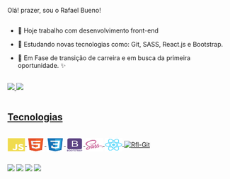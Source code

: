 Olá! prazer, sou o Rafael Bueno!

##

- 🔭 Hoje trabalho com desenvolvimento front-end

- 🌱 Estudando novas tecnologias como: Git, SASS, React.js e Bootstrap.

- 🤞 Em Fase de transição de carreira e em busca da primeira oportunidade. ✨

##

<div>

<a href="https://github.com/RflBueno">
<img height="120em" src="https://github-readme-stats.vercel.app/api?username=RflBueno&show_icons=true&theme=dark&include_all_commits=true&count_private=true"/>    <img height="120em" src="https://github-readme-stats.vercel.app/api/top-langs/?username=RflBueno&layout=compact&langs_count=7&theme=dark"/>
</div> <br>

<h2> Tecnologias </h2>

<div style="display: inline_block"><br>
  <img align="center" alt="Rfl-Js" height="30" width="40" src="https://raw.githubusercontent.com/devicons/devicon/master/icons/javascript/javascript-plain.svg">
  <img align="center" alt="Rfl-HTML" height="30" width="40" src="https://raw.githubusercontent.com/devicons/devicon/master/icons/html5/html5-original.svg">
  <img align="center" alt="Rfl-CSS" height="30" width="40" src="https://raw.githubusercontent.com/devicons/devicon/master/icons/css3/css3-original.svg">
  <img align="center" alt="Rfl-Bootstrap" height="30" width="40" src="https://raw.githubusercontent.com/devicons/devicon/9f4f5cdb393299a81125eb5127929ea7bfe42889/icons/bootstrap/bootstrap-plain-wordmark.svg">
  <img align="center" alt="Rfl-Sass" height="30" width="40" src="https://raw.githubusercontent.com/devicons/devicon/9f4f5cdb393299a81125eb5127929ea7bfe42889/icons/sass/sass-original.svg">
  <img align="center" alt="Rfl-ReactJs" height="30" width="40" src="https://raw.githubusercontent.com/devicons/devicon/master/icons/react/react-original.svg">
  <img align="center" alt="Rfl-Git" height="30" width="40" src="https://cdn.svgporn.com/logos/git-icon.svg">
</div>

##

 <div>

 <a href= "mailto://rafael.bueno.c@hotmail.com"><img src="https://img.shields.io/badge/Microsoft_Outlook-0078D4?style=for-the-badge&logo=microsoft-outlook&logoColor=white" target="_blank"></a>     <a href="https://www.linkedin.com/in/rafael-bueno-a35073207/" target="_blank"><img src="https://img.shields.io/badge/-LinkedIn-%230077B5?style=for-the-badge&logo=linkedin&logoColor=white" target="_blank"></a>       <a href="https://api.whatsapp.com/send?phone=5515998120526" target="_blank"><img src="https://img.shields.io/badge/WhatsApp-25D366?style=for-the-badge&logo=whatsapp&logoColor=white" target="_blank"></a>     <a href="https://instagram.com/rfl_bueno" target="_blank"><img src="https://img.shields.io/badge/Instagram-E4405F?style=for-the-badge&logo=instagram&logoColor=white" target="_blank"></a>

 </div>
